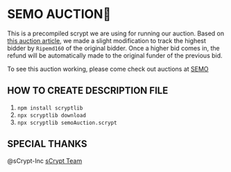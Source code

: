 # SEMO AUCTION🔺

This is a precompiled scrypt we are using for running our auction.
Based on [this auction article](https://xiaohuiliu.medium.com/auction-on-bitcoin-4ba2b6c18ba7), we made a slight modification to track the highest bidder by `Ripemd160` of the original bidder. Once a higher bid comes in, the refund will be automatically made to the original funder of the previous bid.

To see this auction working, please come check out auctions at [SEMO](https://www.semo3d.com)

## HOW TO CREATE DESCRIPTION FILE

1. `npm install scryptlib`
2. `npx scryptlib download`
3. `npx scryptlib semoAuction.scrypt`

## SPECIAL THANKS

@sCrypt-Inc [sCrypt Team](https://scrypt.io/)



